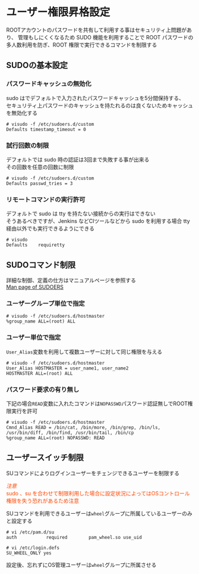 # ユーザー権限昇格設定
ROOTアカウントのパスワードを共有して利用する事はセキュリティ上問題があり、
管理もしにくくなるため SUDO 機能を利用することで ROOT パスワードの多人数利用を防ぎ、ROOT 権限で実行できるコマンドを制限する  

## SUDOの基本設定

### パスワードキャッシュの無効化  
sudo はでデフォルトで入力されたパスワードキャッシュを5分間保持する、  
セキュリティ上パスワードのキャッシュを持たれるのは良くないためキャッシュを無効化する  

```
# visudo -f /etc/sudoers.d/custom
Defaults timestamp_timeout = 0
```

### 試行回数の制限  
デフォルトでは sudo 時の認証は3回まで失敗する事が出来る  
その回数を任意の回数に制限  

```
# visudo -f /etc/sudoers.d/custom
Defaults passwd_tries = 3
```

### リモートコマンドの実行許可  
デフォルトで sudo は tty を持たない接続からの実行はできない  
そうあるべきですが、Jenkins などCIツールなどから sudo を利用する場合 tty 経由以外でも実行できるようにできる  

```
# visudo
Defaults    requiretty
```

## SUDOコマンド制限
詳細な制御、定義の仕方はマニュアルページを参照する  
<i class="fas fa-external-link-alt"></i> [Man page of SUDOERS](https://linuxjm.osdn.jp/html/sudo/man5/sudoers.5.html)  

### ユーザーグループ単位で指定  

```
# visudo -f /etc/sudoers.d/hostmaster
%group_name ALL=(root) ALL
```

### ユーザー単位で指定  
`User_Alias`変数を利用して複数ユーザーに対して同じ権限を与える  

```
# visudo -f /etc/sudoers.d/hostmaster
User_Alias HOSTMASTER = user_name1, user_name2
HOSTMASTER ALL=(root) ALL
```

### パスワード要求の有り無し  
下記の場合`READ`変数に入れたコマンドは`NOPASSWD`パスワード認証無しでROOT権限実行を許可  

```
# visudo -f /etc/sudoers.d/hostmaster
Cmnd_Alias READ = /bin/cat, /bin/more, /bin/grep, /bin/ls, /usr/bin/diff, /bin/find, /usr/bin/tail, /bin/cp
%group_name ALL=(root) NOPASSWD: READ
```

## ユーザースイッチ制限
SUコマンドによりログインユーザーをチェンジできるユーザーを制限する  

<p style="color: OrangeRed;">
<i class="fas fa-exclamation-triangle">注意</i><br />  
sudo 、su を合わせて制限利用した場合に設定状況によってはOSコントロール権限を失う恐れがあるため注意  
</p>

SUコマンドを利用できるユーザーは`wheel`グループに所属しているユーザーのみと設定する  

```
# vi /etc/pam.d/su
auth           required        pam_wheel.so use_uid
```

```
# vi /etc/login.defs
SU_WHEEL_ONLY yes
```

設定後、忘れずにOS管理ユーザーは`wheel`グループに所属させる  
